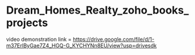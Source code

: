 # Dream_Homes_Realty_zoho_books_projects


video demonstration link = https://drive.google.com/file/d/1-m37ErlByGae7Z4_HGQ-G_KYCHYNn8EU/view?usp=drivesdk
